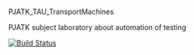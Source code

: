 PJATK_TAU_TransportMachines

PJATK subject laboratory about automation of testing

[![Build Status](https://travis-ci.org/dccstcc/PJATK_TAU_TransportMachines.svg?branch=master)](https://travis-ci.org/dccstcc/PJATK_TAU_TransportMachines/lab_1_3_JUnit_Mockito)

